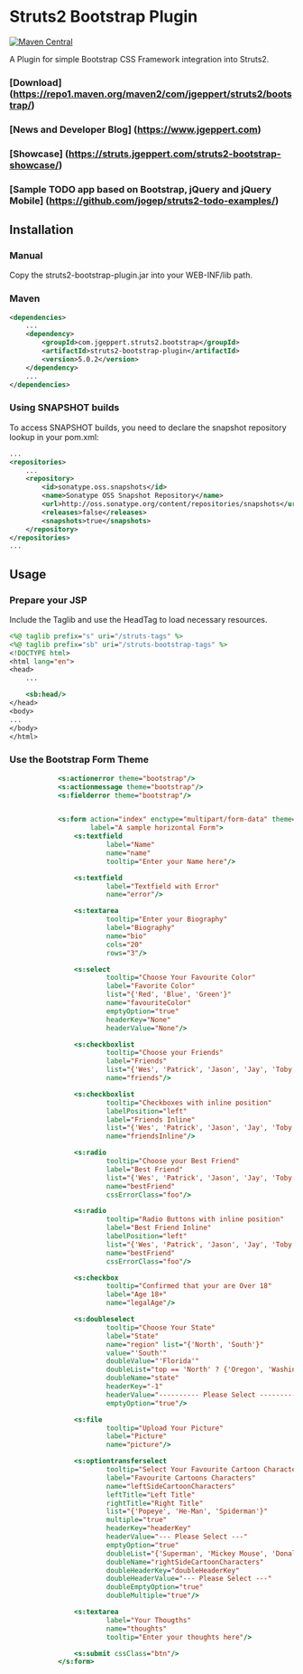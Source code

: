 # Struts2 Bootstrap Plugin

[![Maven Central](https://maven-badges.herokuapp.com/maven-central/com.jgeppert.struts2.bootstrap/struts2-bootstrap-plugin/badge.svg)](https://maven-badges.herokuapp.com/maven-central/com.jgeppert.struts2.bootstrap/struts2-bootstrap-plugin/)

A Plugin for simple Bootstrap CSS Framework integration into Struts2.

### [Download] (https://repo1.maven.org/maven2/com/jgeppert/struts2/bootstrap/)
### [News and Developer Blog] (https://www.jgeppert.com)
### [Showcase] (https://struts.jgeppert.com/struts2-bootstrap-showcase/)
### [Sample TODO app based on Bootstrap, jQuery and jQuery Mobile] (https://github.com/jogep/struts2-todo-examples/)

## Installation

### Manual
Copy the struts2-bootstrap-plugin.jar into your WEB-INF/lib path. 

### Maven

```xml
<dependencies>
    ...
    <dependency>
        <groupId>com.jgeppert.struts2.bootstrap</groupId>
        <artifactId>struts2-bootstrap-plugin</artifactId>
        <version>5.0.2</version>
    </dependency>
    ...
</dependencies>
```

### Using SNAPSHOT builds
To access SNAPSHOT builds, you need to declare the snapshot repository lookup in your pom.xml:
```xml
...
<repositories>
    ...
    <repository>
        <id>sonatype.oss.snapshots</id>
        <name>Sonatype OSS Snapshot Repository</name>
        <url>http://oss.sonatype.org/content/repositories/snapshots</url>
        <releases>false</releases>
        <snapshots>true</snapshots>
    </repository>
</repositories>
...
```

## Usage

### Prepare your JSP

Include the Taglib and use the HeadTag to load necessary resources.

```jsp
<%@ taglib prefix="s" uri="/struts-tags" %>
<%@ taglib prefix="sb" uri="/struts-bootstrap-tags" %>
<!DOCTYPE html>
<html lang="en">
<head>
    ...

    <sb:head/>
</head>
<body>
...
</body>
</html>
```

### Use the Bootstrap Form Theme

```jsp
            <s:actionerror theme="bootstrap"/>
            <s:actionmessage theme="bootstrap"/>
            <s:fielderror theme="bootstrap"/>


            <s:form action="index" enctype="multipart/form-data" theme="bootstrap" cssClass="form-horizontal"
                    label="A sample horizontal Form">
                <s:textfield
                        label="Name"
                        name="name"
                        tooltip="Enter your Name here"/>

                <s:textfield
                        label="Textfield with Error"
                        name="error"/>

                <s:textarea
                        tooltip="Enter your Biography"
                        label="Biography"
                        name="bio"
                        cols="20"
                        rows="3"/>

                <s:select
                        tooltip="Choose Your Favourite Color"
                        label="Favorite Color"
                        list="{'Red', 'Blue', 'Green'}"
                        name="favouriteColor"
                        emptyOption="true"
                        headerKey="None"
                        headerValue="None"/>

                <s:checkboxlist
                        tooltip="Choose your Friends"
                        label="Friends"
                        list="{'Wes', 'Patrick', 'Jason', 'Jay', 'Toby', 'Rene'}"
                        name="friends"/>

                <s:checkboxlist
                        tooltip="Checkboxes with inline position"
                        labelPosition="left"
                        label="Friends Inline"
                        list="{'Wes', 'Patrick', 'Jason', 'Jay', 'Toby', 'Rene'}"
                        name="friendsInline"/>

                <s:radio
                        tooltip="Choose your Best Friend"
                        label="Best Friend"
                        list="{'Wes', 'Patrick', 'Jason', 'Jay', 'Toby', 'Rene'}"
                        name="bestFriend"
                        cssErrorClass="foo"/>

                <s:radio
                        tooltip="Radio Buttons with inline position"
                        label="Best Friend Inline"
                        labelPosition="left"
                        list="{'Wes', 'Patrick', 'Jason', 'Jay', 'Toby', 'Rene'}"
                        name="bestFriend"
                        cssErrorClass="foo"/>

                <s:checkbox
                        tooltip="Confirmed that your are Over 18"
                        label="Age 18+"
                        name="legalAge"/>

                <s:doubleselect
                        tooltip="Choose Your State"
                        label="State"
                        name="region" list="{'North', 'South'}"
                        value="'South'"
                        doubleValue="'Florida'"
                        doubleList="top == 'North' ? {'Oregon', 'Washington'} : {'Texas', 'Florida'}"
                        doubleName="state"
                        headerKey="-1"
                        headerValue="---------- Please Select ----------"
                        emptyOption="true"/>

                <s:file
                        tooltip="Upload Your Picture"
                        label="Picture"
                        name="picture"/>

                <s:optiontransferselect
                        tooltip="Select Your Favourite Cartoon Characters"
                        label="Favourite Cartoons Characters"
                        name="leftSideCartoonCharacters"
                        leftTitle="Left Title"
                        rightTitle="Right Title"
                        list="{'Popeye', 'He-Man', 'Spiderman'}"
                        multiple="true"
                        headerKey="headerKey"
                        headerValue="--- Please Select ---"
                        emptyOption="true"
                        doubleList="{'Superman', 'Mickey Mouse', 'Donald Duck'}"
                        doubleName="rightSideCartoonCharacters"
                        doubleHeaderKey="doubleHeaderKey"
                        doubleHeaderValue="--- Please Select ---"
                        doubleEmptyOption="true"
                        doubleMultiple="true"/>

                <s:textarea
                        label="Your Thougths"
                        name="thoughts"
                        tooltip="Enter your thoughts here"/>

                <s:submit cssClass="btn"/>
            </s:form>
```
